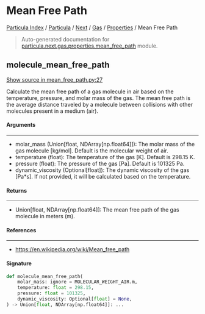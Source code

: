# Mean Free Path

[Particula Index](../../../../README.md#particula-index) / [Particula](../../../index.md#particula) / [Next](../../index.md#next) / [Gas](../index.md#gas) / [Properties](./index.md#properties) / Mean Free Path

> Auto-generated documentation for [particula.next.gas.properties.mean_free_path](https://github.com/uncscode/particula/blob/main/particula/next/gas/properties/mean_free_path.py) module.

## molecule_mean_free_path

[Show source in mean_free_path.py:27](https://github.com/uncscode/particula/blob/main/particula/next/gas/properties/mean_free_path.py#L27)

Calculate the mean free path of a gas molecule in air based on the
temperature, pressure, and molar mass of the gas. The mean free path
is the average distance traveled by a molecule between collisions with
other molecules present in a medium (air).

#### Arguments

-----
- molar_mass (Union[float, NDArray[np.float64]]): The molar mass
of the gas molecule [kg/mol]. Default is the molecular weight of air.
- temperature (float): The temperature of the gas [K]. Default is 298.15 K.
- pressure (float): The pressure of the gas [Pa]. Default is 101325 Pa.
- dynamic_viscosity (Optional[float]): The dynamic viscosity of the gas
[Pa*s]. If not provided, it will be calculated based on the temperature.

#### Returns

--------
- Union[float, NDArray[np.float64]]: The mean free path of the gas molecule
in meters (m).

#### References

----------
- https://en.wikipedia.org/wiki/Mean_free_path

#### Signature

```python
def molecule_mean_free_path(
    molar_mass: ignore = MOLECULAR_WEIGHT_AIR.m,
    temperature: float = 298.15,
    pressure: float = 101325,
    dynamic_viscosity: Optional[float] = None,
) -> Union[float, NDArray[np.float64]]: ...
```
